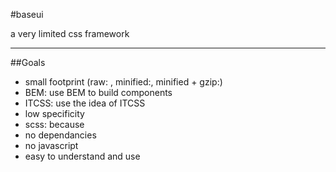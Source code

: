 #baseui

a very limited css framework

---


##Goals

- small footprint (raw: , minified:, minified + gzip:)
- BEM: use BEM to build components
- ITCSS: use the idea of ITCSS
- low specificity
- scss: because 
- no dependancies
- no javascript
- easy to understand and use

